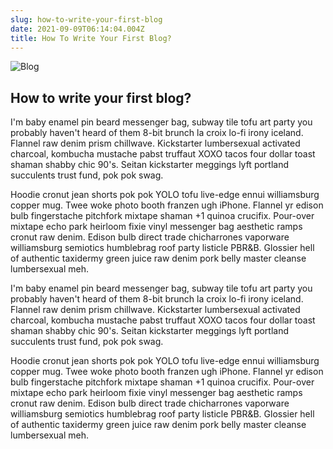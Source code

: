 ```yaml
---
slug: how-to-write-your-first-blog
date: 2021-09-09T06:14:04.004Z
title: How To Write Your First Blog?
---
```

![Blog](/assets/blog.jpg "How to write your first blog?")



## How to write your first blog?



<!--StartFragment-->

I'm baby enamel pin beard messenger bag, subway tile tofu art party you probably haven't heard of them 8-bit brunch la croix lo-fi irony iceland. Flannel raw denim prism chillwave. Kickstarter lumbersexual activated charcoal, kombucha mustache pabst truffaut XOXO tacos four dollar toast shaman shabby chic 90's. Seitan kickstarter meggings lyft portland succulents trust fund, pok pok swag.

Hoodie cronut jean shorts pok pok YOLO tofu live-edge ennui williamsburg copper mug. Twee woke photo booth franzen ugh iPhone. Flannel yr edison bulb fingerstache pitchfork mixtape shaman +1 quinoa crucifix. Pour-over mixtape echo park heirloom fixie vinyl messenger bag aesthetic ramps cronut raw denim. Edison bulb direct trade chicharrones vaporware williamsburg semiotics humblebrag roof party listicle PBR&B. Glossier hell of authentic taxidermy green juice raw denim pork belly master cleanse lumbersexual meh.



<!--StartFragment-->

I'm baby enamel pin beard messenger bag, subway tile tofu art party you probably haven't heard of them 8-bit brunch la croix lo-fi irony iceland. Flannel raw denim prism chillwave. Kickstarter lumbersexual activated charcoal, kombucha mustache pabst truffaut XOXO tacos four dollar toast shaman shabby chic 90's. Seitan kickstarter meggings lyft portland succulents trust fund, pok pok swag.

Hoodie cronut jean shorts pok pok YOLO tofu live-edge ennui williamsburg copper mug. Twee woke photo booth franzen ugh iPhone. Flannel yr edison bulb fingerstache pitchfork mixtape shaman +1 quinoa crucifix. Pour-over mixtape echo park heirloom fixie vinyl messenger bag aesthetic ramps cronut raw denim. Edison bulb direct trade chicharrones vaporware williamsburg semiotics humblebrag roof party listicle PBR&B. Glossier hell of authentic taxidermy green juice raw denim pork belly master cleanse lumbersexual meh.

<!--EndFragment-->

<!--EndFragment-->